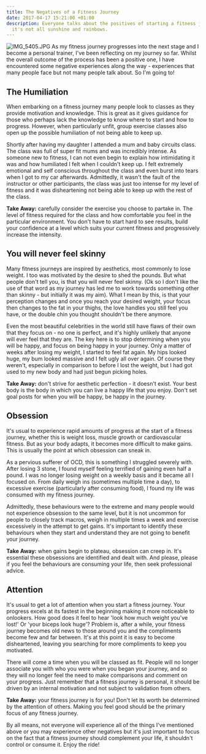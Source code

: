 ```yaml
---
title: The Negatives of a Fitness Journey
date: 2017-04-17 15:21:00 +01:00
description: Everyone talks about the positives of starting a fitness journey, but
  it's not all sunshine and rainbows.
---
```


![IMG_5405.JPG](/uploads/IMG_5405.JPG)
As my fitness journey progresses into the next stage and I become a personal trainer, I've been reflecting on my journey so far. Whilst the overall outcome of the process has been a positive one, I have encountered some negative experiences along the way - experiences that many people face but not many people talk about. So I'm going to! 

## The Humiliation 

When embarking on a fitness journey many people look to classes as they provide motivation and knowledge. This is great as it gives guidance for those who perhaps lack the knowledge to know where to start and how to progress. However, when particularly unfit, group exercise classes also open up the possible humiliation of not being able to keep up. 

Shortly after having my daughter I attended a mum and baby circuits class. The class was full of super fit mums and was incredibly intense. As someone new to fitness, I can not even begin to explain how intimidating it was and how humiliated I felt when I couldn't keep up. I felt extremely emotional and self conscious throughout the class and even burst into tears when I got to my car afterwards. Admittedly, it wasn't the fault of the instructor or other participants, the class was just too intense for my level of fitness and it was disheartening not being able to keep up with the rest of the class. 

**Take Away:** carefully consider the exercise you choose to partake in. The level of fitness required for the class and how comfortable you feel in the particular environment. You don't have to start hard to see results, build your confidence at a level which suits your current fitness and progressively increase the intensity.

## You will never feel skinny 

Many fitness journeys are inspired by aesthetics, most commonly to lose weight. I too was motivated by the desire to shed the pounds. But what people don't tell you, is that you will never feel skinny. (Ok so I don't like the use of that word as my journey has led me to work towards something other than skinny - but initially it was my aim). What I mean by this, is that your perception changes and once you reach your desired weight, your focus then changes to the fat in your thighs, the love handles you still feel you have, or the double chin you thought shouldn't be there anymore.

Even the most beautiful celebrities in the world still have flaws of their own that they focus on - no one is perfect, and it's highly unlikely that anyone will ever feel that they are. The key here is to stop determining when you will be happy, and focus on being happy in your journey. Only a matter of weeks after losing my weight, I started to feel fat again. My hips looked huge, my bum looked massive and I felt ugly all over again. Of course they weren't, especially in comparison to before I lost the weight, but I had got used to my new body and had just begun picking holes.

**Take Away:** don't strive for aesthetic perfection - it doesn't exist. Your best body is the body in which you can live a happy life that you enjoy. Don't set goal posts for when you will be happy, be happy in the journey. 

## Obsession 

It's usual to experience rapid amounts of progress at the start of a fitness journey, whether this is weight loss, muscle growth or cardiovascular fitness. But as your body adapts, it becomes more difficult to make gains. This is usually the point at which obsession can sneak in. 

As a pervious sufferer of OCD, this is something I struggled severely with. After losing 3 stone, I found myself feeling terrified of gaining even half a pound. I was no longer losing weight on a weekly basis and it became all I focused on. From daily weigh ins (sometimes multiple time a day), to excessive exercise (particularly after consuming food), I found my life was consumed with my fitness journey. 

Admittedly, these behaviours were to the extreme and many people would not experience obsession to the same level, but it is not uncommon for people to closely track macros, weigh in multiple times a week and exercise excessively in the attempt to get gains. It's important to identify these behaviours when they start and understand they are not going to benefit your journey. 

**Take Away:** when gains begin to plateau, obsession can creep in. It's essential these obsessions are identified and dealt with. And please, please if you feel the behaviours are consuming your life, then seek professional advice. 

## Attention

It's usual to get a lot of attention when you start a fitness journey. Your progress excels at its fastest in the beginning making it more noticeable to onlookers. How good does it feel to hear 'look how much weight you've lost!' Or 'your biceps look huge'? Problem is, after a while, your fitness journey becomes old news to those around you and the compliments become few and far between. It's at this point it is easy to become disheartened, leaving you searching for more compliments to keep you motivated. 

There will come a time when you will be classed as fit. People will no longer associate you with who you were when you began your journey, and so they will no longer feel the need to make comparisons and comment on your progress. Just remember that a fitness journey is personal, it should be driven by an internal motivation and not subject to validation from others. 

**Take Away:** your fitness journey is for you! Don't let its worth be determined by the attention of others. Making you feel good should be the primary focus of any fitness journey. 

By all means, not everyone will experience all of the things I've mentioned above or you may experience other negatives but it's just important to focus on the fact that a fitness journey should complement your life, it shouldn't control or consume it. Enjoy the ride!